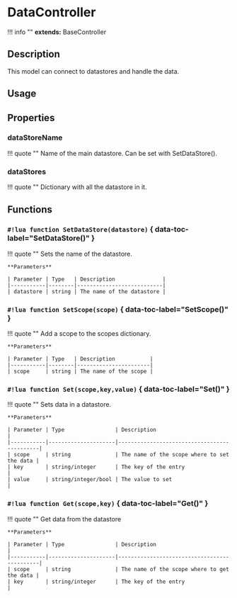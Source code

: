 # DataController

!!! info ""
   **extends:** BaseController

## Description

This model can connect to datastores and handle the data.

## Usage

## Properties

### dataStoreName

!!! quote ""
    Name of the main datastore. Can be set with SetDataStore().

### dataStores

!!! quote ""
    Dictionary with all the datastore in it.


## Functions

### `#!lua function SetDataStore(datastore)` { data-toc-label="SetDataStore()" }

!!! quote ""
    Sets the name of the datastore.

    **Parameters**

    | Parameter | Type   | Description               |
    |-----------|--------|---------------------------|
    | datastore | string | The name of the datastore |

### `#!lua function SetScope(scope)` { data-toc-label="SetScope()" }

!!! quote ""
    Add a scope to the scopes dictionary.

    **Parameters**

    | Parameter | Type   | Description           |
    |-----------|--------|-----------------------|
    | scope     | string | The name of the scope |

### `#!lua function Set(scope,key,value)` { data-toc-label="Set()" }

!!! quote ""
    Sets data in a datastore.

    **Parameters**

    | Parameter | Type                | Description                                 |
    |-----------|---------------------|---------------------------------------------|
    | scope     | string              | The name of the scope where to set the data |
    | key       | string/integer      | The key of the entry                        |
    | value     | string/integer/bool | The value to set                            |

### `#!lua function Get(scope,key)` { data-toc-label="Get()" }

!!! quote ""
    Get data from the datastore

    **Parameters**

    | Parameter | Type                | Description                                 |
    |-----------|---------------------|---------------------------------------------|
    | scope     | string              | The name of the scope where to get the data |
    | key       | string/integer      | The key of the entry                        |
